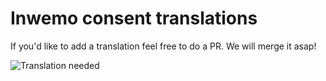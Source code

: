 # Inwemo consent translations
If you'd like to add a translation feel free to do a PR. We will merge it asap!

![Translation needed](https://i.imgur.com/0f93Qhs.png)
